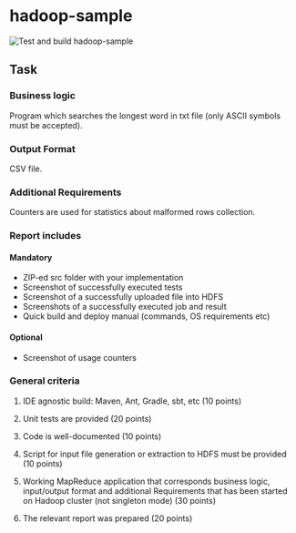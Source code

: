 # hadoop-sample

![Test and build hadoop-sample](https://github.com/Shipaaaa/DS-BDA/workflows/Test%20and%20build%20hadoop-sample/badge.svg?branch=develop)

## Task

### Business logic

Program which searches the longest word in txt file (only ASCII symbols must be accepted).

### Output Format

CSV file.

### Additional Requirements

Counters are used for statistics about malformed rows collection.

### Report includes

#### Mandatory

* ZIP-ed src folder with your implementation
* Screenshot of successfully executed tests
* Screenshot of a successfully uploaded file into HDFS
* Screenshots of a successfully executed job and result
* Quick build and deploy manual (commands, OS requirements etc)

#### Optional

* Screenshot of usage counters

### General criteria

1) IDE agnostic build: Maven, Ant, Gradle, sbt, etc (10 points)

2) Unit tests are provided (20 points)

3) Code is well-documented (10 points)

4) Script for input file generation or extraction to HDFS must be provided (10 points)

5) Working MapReduce application that corresponds business logic, input/output 
format and additional Requirements that has been started on Hadoop cluster 
(not singleton mode) (30 points)

6) The relevant report was prepared (20 points)
